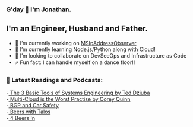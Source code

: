 ### G'day 👋 I'm Jonathan.

## I'm an Engineer, Husband and Father.

- 🔭 I’m currently working on [MSIpAddressObserver]
- 🌱 I’m currently learning Node.js/Python along with Cloud! 
- 👯 I’m looking to collaborate on DevSecOps and Infrastructure as Code
- ⚡ Fun fact: I can handle myself on a dance floor!!

[MSIpAddressObserver]: https://github.com/jonathanLynn/MSIpAddressObserver

### :memo: Latest Readings and Podcasts:

-[ The 3 Basic Tools of Systems Engineering by Ted Dziuba](http://hermanradtke.com/teddziuba-archive/2010/12/the-3-basic-tools-of-systems-engineering.html) \
-[ Multi-Cloud is the Worst Practise by Corey Quinn](https://www.lastweekinaws.com/blog/multi-cloud-is-the-worst-practice/) \
-[ BGP and Car Safety](https://blog.ipspace.net/2019/12/bgp-and-car-safety.html) \
-[ Beers with Talos](https://talosintelligence.com/podcasts/shows/beers_with_talos) \
-[ 4 Beers In](https://open.spotify.com/show/08S7YrBcYSRyw5ObNgjLe9)
